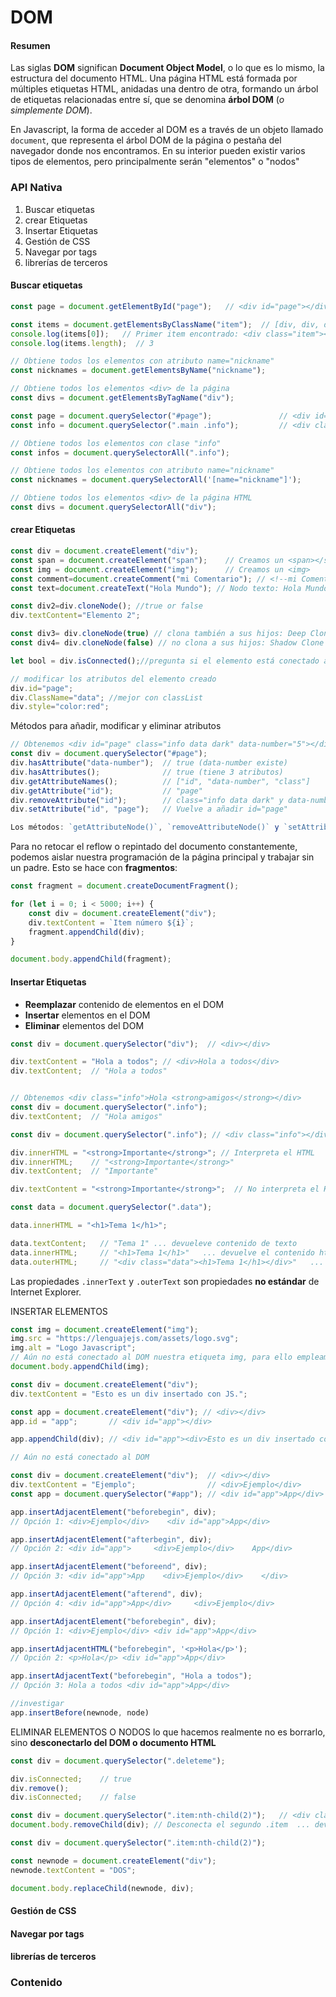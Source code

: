 # DOM 
#### Resumen
Las siglas **DOM** significan **Document Object Model**, o lo que es lo mismo, la estructura del documento HTML. 
Una página HTML está formada por múltiples etiquetas HTML, anidadas una dentro de otra, formando un árbol de etiquetas relacionadas entre sí, que se denomina **árbol DOM** (_o simplemente DOM_).

En Javascript, la forma de acceder al DOM es a través de un objeto llamado `document`, que representa el árbol DOM de la página o pestaña del navegador donde nos encontramos. En su interior pueden existir varios tipos de elementos, pero principalmente serán "elementos" o "nodos"

### API Nativa
1. Buscar etiquetas
2. crear Etiquetas
3. Insertar Etiquetas
4. Gestión de CSS
5. Navegar por tags
6. librerías de terceros



####  Buscar etiquetas
```javascript
const page = document.getElementById("page");   // <div id="page"></div>   ... devuelve NULL si no está el id. 
```
```javascript
const items = document.getElementsByClassName("item");  // [div, div, div], el metodo está en plural, devuelve una lista con todos los elementos que cumplen con el criterio. 
console.log(items[0]);   // Primer item encontrado: <div class="item"></div>
console.log(items.length);  // 3
```

```javascript
// Obtiene todos los elementos con atributo name="nickname"
const nicknames = document.getElementsByName("nickname");

// Obtiene todos los elementos <div> de la página
const divs = document.getElementsByTagName("div");
```

```javascript
const page = document.querySelector("#page");               // <div id="page"></div>
const info = document.querySelector(".main .info");         // <div class="info"></div>
```

```javascript
// Obtiene todos los elementos con clase "info"
const infos = document.querySelectorAll(".info");

// Obtiene todos los elementos con atributo name="nickname"
const nicknames = document.querySelectorAll('[name="nickname"]');

// Obtiene todos los elementos <div> de la página HTML
const divs = document.querySelectorAll("div");
```

#### crear Etiquetas
```javascript
const div = document.createElement("div");
const span = document.createElement("span");    // Creamos un <span></span>
const img = document.createElement("img");      // Creamos un <img>
const comment=document.createComment("mi Comentario"); // <!--mi Comentario -->
const text=document.createText("Hola Mundo"); // Nodo texto: Hola Mundo

const div2=div.cloneNode(); //true or false
div.textContent="Elemento 2";

const div3= div.cloneNode(true) // clona también a sus hijos: Deep Clone
const div4= div.cloneNode(false) // no clona a sus hijos: Shadow Clone

let bool = div.isConnected();//pregunta si el elemento está conectado al DOM, True:si, false:no

// modificar los atributos del elemento creado
div.id="page";
div.ClassName="data"; //mejor con classList
div.style="color:red";
```
Métodos para añadir, modificar y eliminar atributos
```javascript
// Obtenemos <div id="page" class="info data dark" data-number="5"></div>
const div = document.querySelector("#page");
div.hasAttribute("data-number");  // true (data-number existe)
div.hasAttributes();              // true (tiene 3 atributos)
div.getAttributeNames();          // ["id", "data-number", "class"]
div.getAttribute("id");           // "page"
div.removeAttribute("id");        // class="info data dark" y data-number="5"
div.setAttribute("id", "page");   // Vuelve a añadir id="page"
```

```javascript
Los métodos: `getAttributeNode()`, `removeAttributeNode()` y `setAttributeNode()` son versiones idénticas a sus homónimos, sólo que devuelven el NODE afectado, útil si queremos guardarlo en una variable y seguir trabajando con él.
```

Para no retocar el reflow o repintado del documento constantemente, podemos aislar nuestra programación de la página principal y trabajar sin un padre. Esto se hace con **fragmentos**: 
```javascript
const fragment = document.createDocumentFragment();

for (let i = 0; i < 5000; i++) {
    const div = document.createElement("div");
    div.textContent = `Item número ${i}`;
    fragment.appendChild(div);
}

document.body.appendChild(fragment);
```
#### Insertar Etiquetas
* **Reemplazar** contenido de elementos en el DOM
* **Insertar** elementos en el DOM
* **Eliminar** elementos del DOM

```javascript
const div = document.querySelector("div");  // <div></div>

div.textContent = "Hola a todos"; // <div>Hola a todos</div>
div.textContent;  // "Hola a todos"


// Obtenemos <div class="info">Hola <strong>amigos</strong></div>
const div = document.querySelector(".info");
div.textContent;  // "Hola amigos"
```

```javascript
const div = document.querySelector(".info"); // <div class="info"></div>

div.innerHTML = "<strong>Importante</strong>"; // Interpreta el HTML
div.innerHTML;    // "<strong>Importante</strong>"
div.textContent;  // "Importante"

div.textContent = "<strong>Importante</strong>";  // No interpreta el HTML
```

```javascript
const data = document.querySelector(".data");

data.innerHTML = "<h1>Tema 1</h1>";

data.textContent;   // "Tema 1" ... devueleve contenido de texto
data.innerHTML;     // "<h1>Tema 1</h1>"   ... devuelve el contenido html
data.outerHTML;     // "<div class="data"><h1>Tema 1</h1></div>"   ... devuelve el contenedor html y su contenido html
```
Las propiedades `.innerText` y `.outerText` son propiedades **no estándar** de Internet Explorer.

INSERTAR ELEMENTOS
```javascript
const img = document.createElement("img");
img.src = "https://lenguajejs.com/assets/logo.svg";
img.alt = "Logo Javascript";
// Aún no está conectado al DOM nuestra etiqueta img, para ello empleamos: 
document.body.appendChild(img);
```

```javascript
const div = document.createElement("div");
div.textContent = "Esto es un div insertado con JS.";

const app = document.createElement("div"); // <div></div>
app.id = "app";       // <div id="app"></div>

app.appendChild(div); // <div id="app"><div>Esto es un div insertado con JS</div></div>

// Aún no está conectado al DOM
```

```javascript
const div = document.createElement("div");  // <div></div>
div.textContent = "Ejemplo";                // <div>Ejemplo</div>
const app = document.querySelector("#app"); // <div id="app">App</div>

app.insertAdjacentElement("beforebegin", div);
// Opción 1: <div>Ejemplo</div>    <div id="app">App</div>

app.insertAdjacentElement("afterbegin", div);
// Opción 2: <div id="app">     <div>Ejemplo</div>    App</div>

app.insertAdjacentElement("beforeend", div);
// Opción 3: <div id="app">App    <div>Ejemplo</div>    </div>

app.insertAdjacentElement("afterend", div);
// Opción 4: <div id="app">App</div>     <div>Ejemplo</div>
```


```javascript
app.insertAdjacentElement("beforebegin", div);
// Opción 1: <div>Ejemplo</div> <div id="app">App</div>

app.insertAdjacentHTML("beforebegin", '<p>Hola</p>');
// Opción 2: <p>Hola</p> <div id="app">App</div>

app.insertAdjacentText("beforebegin", "Hola a todos");
// Opción 3: Hola a todos <div id="app">App</div>
```

```javascript
//investigar
app.insertBefore(newnode, node)
```

ELIMINAR ELEMENTOS O NODOS
lo que hacemos realmente no es borrarlo, sino **desconectarlo del DOM o documento HTML**

```javascript
const div = document.querySelector(".deleteme");

div.isConnected;    // true
div.remove();
div.isConnected;    // false
```

```javascript
const div = document.querySelector(".item:nth-child(2)");   // <div class="item">2</div>
document.body.removeChild(div); // Desconecta el segundo .item  ... devuelve el nodo desconectado
```

```javascript
const div = document.querySelector(".item:nth-child(2)");

const newnode = document.createElement("div");
newnode.textContent = "DOS";

document.body.replaceChild(newnode, div);
```


#### Gestión de CSS

#### Navegar por tags
#### librerías de terceros

### Contenido


